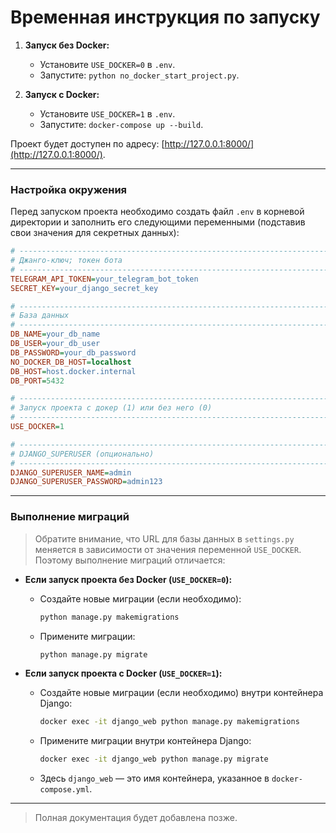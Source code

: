# Временная инструкция по запуску

1. **Запуск без Docker:**
   - Установите `USE_DOCKER=0` в `.env`.
   - Запустите: `python no_docker_start_project.py`.

2. **Запуск с Docker:**
   - Установите `USE_DOCKER=1` в `.env`.
   - Запустите: `docker-compose up --build`.

Проект будет доступен по адресу: [http://127.0.0.1:8000/](http://127.0.0.1:8000/).

---

### Настройка окружения

Перед запуском проекта необходимо создать файл `.env` в корневой директории и заполнить его следующими переменными (подставив свои значения для секретных данных):

```ini
# -----------------------------------------------------------------------------
# Джанго-ключ; токен бота
# -----------------------------------------------------------------------------
TELEGRAM_API_TOKEN=your_telegram_bot_token
SECRET_KEY=your_django_secret_key

# -----------------------------------------------------------------------------
# База данных
# -----------------------------------------------------------------------------
DB_NAME=your_db_name
DB_USER=your_db_user
DB_PASSWORD=your_db_password
NO_DOCKER_DB_HOST=localhost
DB_HOST=host.docker.internal
DB_PORT=5432

# -----------------------------------------------------------------------------
# Запуск проекта с докер (1) или без него (0)
# -----------------------------------------------------------------------------
USE_DOCKER=1

# -----------------------------------------------------------------------------
# DJANGO_SUPERUSER (опционально)
# -----------------------------------------------------------------------------
DJANGO_SUPERUSER_NAME=admin
DJANGO_SUPERUSER_PASSWORD=admin123
```

---

### **Выполнение миграций**

> Обратите внимание, что URL для базы данных в `settings.py` меняется в зависимости от значения переменной `USE_DOCKER`. Поэтому выполнение миграций отличается:

- **Если запуск проекта без Docker (`USE_DOCKER=0`):**
  - Создайте новые миграции (если необходимо):
    ```bash
    python manage.py makemigrations
    ```
  - Примените миграции:
    ```bash
    python manage.py migrate
    ```

- **Если запуск проекта с Docker (`USE_DOCKER=1`):**
  - Создайте новые миграции (если необходимо) внутри контейнера Django:
    ```bash
    docker exec -it django_web python manage.py makemigrations
    ```
  - Примените миграции внутри контейнера Django:
    ```bash
    docker exec -it django_web python manage.py migrate
    ```
  - Здесь `django_web` — это имя контейнера, указанное в `docker-compose.yml`.

---

> Полная документация будет добавлена позже.